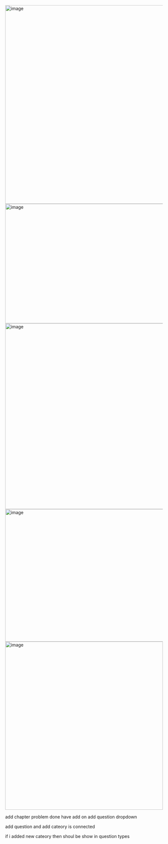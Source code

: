 <img width="1362" height="633" alt="image" src="https://github.com/user-attachments/assets/f2608120-718b-4dc4-bd7b-004a47a3a4a0" />
<img width="1343" height="381" alt="image" src="https://github.com/user-attachments/assets/1009bf96-cdac-4515-9338-a27714261419" />
<img width="561" height="592" alt="image" src="https://github.com/user-attachments/assets/a5f573b5-8673-4229-a472-085b54dec8d6" />
<img width="532" height="422" alt="image" src="https://github.com/user-attachments/assets/7a7665e8-9c71-4e6d-94c8-31ecad97b20f" />
<img width="504" height="536" alt="image" src="https://github.com/user-attachments/assets/12582f1f-b1aa-4fc1-a5e0-d222815c59a7" />


add chapter problem done
have add on add question dropdown 

add question and add cateory is connected

if i added new cateory then shoul be show in question types

